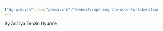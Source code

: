 ```yaml
---
{"dg-publish":true,"permalink":"/website/opening-the-door-to-liberation-clear-explanation-of-the-presentation-of-the-sixteen-aspects-of-the-four-truths/"}
---
```


By Ācārya Tenzin Gyurme

<div id="paypal-container-YNMTCDD5TUQDQ"></div> <script> paypal.HostedButtons({ hostedButtonId: "YNMTCDD5TUQDQ", }).render("#paypal-container-YNMTCDD5TUQDQ") </script>

